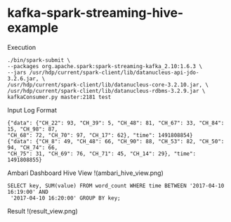 # kafka-spark-streaming-hive-example

Execution

```
./bin/spark-submit \
--packages org.apache.spark:spark-streaming-kafka_2.10:1.6.3 \
--jars /usr/hdp/current/spark-client/lib/datanucleus-api-jdo-3.2.6.jar, \
/usr/hdp/current/spark-client/lib/datanucleus-core-3.2.10.jar, \
/usr/hdp/current/spark-client/lib/datanucleus-rdbms-3.2.9.jar \
kafkaConsumer.py master:2181 test
```

Input Log Format

```
{"data": {"CH_22": 93, "CH_39": 5, "CH_48": 81, "CH_67": 33, "CH_84": 15, "CH_98": 87,
"CH_68": 72, "CH_70": 97, "CH_17": 62}, "time": 1491808854}
{"data": {"CH_8": 49, "CH_48": 66, "CH_90": 88, "CH_53": 82, "CH_50": 94, "CH_74": 66,
"CH_75": 31, "CH_69": 76, "CH_71": 45, "CH_14": 29}, "time": 1491808855}
```

Ambari Dashboard Hive View
!(ambari_hive_view.png)
```
SELECT key, SUM(value) FROM word_count WHERE time BETWEEN '2017-04-10 16:19:00' AND
 '2017-04-10 16:20:00' GROUP BY key;
```

Result
!(result_view.png)
